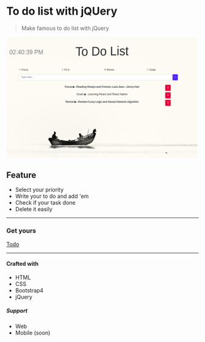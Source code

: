 # To do list with jQUery

> Make famous to do list with jQuery

![Todo](./image/todo2.png)

## Feature

- Select your priority
- Write your to do and add 'em
- Check if your task done
- Delete it easily

---
### Get yours

[Todo](url:https://todolistdilla.netlify.com/)

---

#### Crafted with

- HTML
- CSS
- Bootstrap4
- jQuery

##### Support

- Web
- Mobile (soon)
